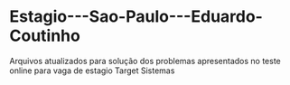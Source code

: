 # Estagio---Sao-Paulo---Eduardo-Coutinho
Arquivos atualizados para solução dos problemas apresentados no teste online para vaga de estagio Target Sistemas
